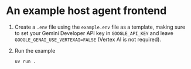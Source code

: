 # An example host agent frontend

1. Create a `.env` file using the `example.env` file as a template, making sure to
   set your Gemini Developer API key in `GOOGLE_API_KEY` and leave
   `GOOGLE_GENAI_USE_VERTEXAI=FALSE` (Vertex AI is not required).

2. Run the example

   ```bash
   uv run .
   ```
